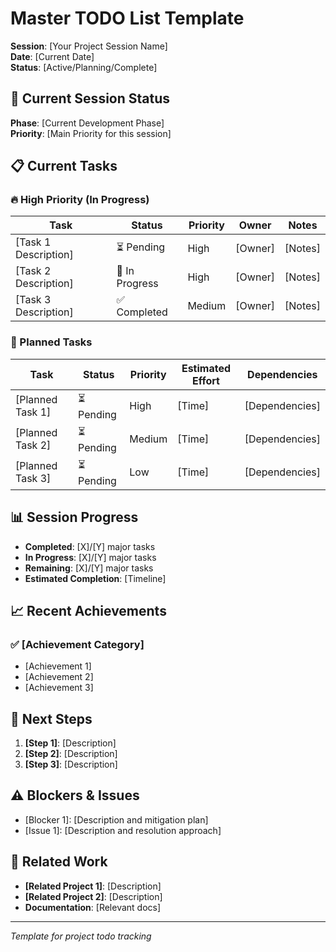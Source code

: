 # Master TODO List Template

**Session**: [Your Project Session Name]  
**Date**: [Current Date]  
**Status**: [Active/Planning/Complete]

## 🚨 Current Session Status

**Phase**: [Current Development Phase]  
**Priority**: [Main Priority for this session]

## 📋 Current Tasks

### 🔥 High Priority (In Progress)

| Task | Status | Priority | Owner | Notes |
|------|--------|----------|-------|-------|
| [Task 1 Description] | ⏳ Pending | High | [Owner] | [Notes] |
| [Task 2 Description] | 🔄 In Progress | High | [Owner] | [Notes] |
| [Task 3 Description] | ✅ Completed | Medium | [Owner] | [Notes] |

### 📅 Planned Tasks

| Task | Status | Priority | Estimated Effort | Dependencies |
|------|--------|----------|------------------|------------|
| [Planned Task 1] | ⏳ Pending | High | [Time] | [Dependencies] |
| [Planned Task 2] | ⏳ Pending | Medium | [Time] | [Dependencies] |
| [Planned Task 3] | ⏳ Pending | Low | [Time] | [Dependencies] |

## 📊 Session Progress

- **Completed**: [X]/[Y] major tasks
- **In Progress**: [X]/[Y] major tasks  
- **Remaining**: [X]/[Y] major tasks
- **Estimated Completion**: [Timeline]

## 📈 Recent Achievements

### ✅ [Achievement Category]
- [Achievement 1]
- [Achievement 2]
- [Achievement 3]

## 🎯 Next Steps

1. **[Step 1]**: [Description]
2. **[Step 2]**: [Description]
3. **[Step 3]**: [Description]

## ⚠️ Blockers & Issues

- [Blocker 1]: [Description and mitigation plan]
- [Issue 1]: [Description and resolution approach]

## 🔗 Related Work

- **[Related Project 1]**: [Description]
- **[Related Project 2]**: [Description]
- **Documentation**: [Relevant docs]

---
*Template for project todo tracking*